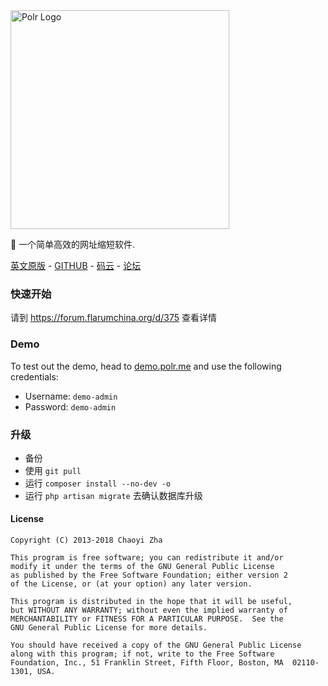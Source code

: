 <img src="https://i.imgur.com/ckI6GTu.png" width="350px" alt="Polr Logo" />


:aerial_tramway: 一个简单高效的网址缩短软件.

[英文原版](https://github.com/cydrobolt/polr) - [GITHUB](https://github.com/skywalker512/polr) - [码云](https://gitee.com/skywalker512/polr) - [论坛](https://forum.flarumchina.org/t/polr)

### 快速开始

请到 https://forum.flarumchina.org/d/375 查看详情

### Demo

To test out the demo, head to [demo.polr.me](http://demo.polr.me) and use the following credentials:

- Username: `demo-admin`
- Password: `demo-admin`

### 升级

 - 备份
 - 使用 `git pull` 
 - 运行 `composer install --no-dev -o` 
 - 运行 `php artisan migrate` 去确认数据库升级

#### License


    Copyright (C) 2013-2018 Chaoyi Zha

    This program is free software; you can redistribute it and/or
    modify it under the terms of the GNU General Public License
    as published by the Free Software Foundation; either version 2
    of the License, or (at your option) any later version.

    This program is distributed in the hope that it will be useful,
    but WITHOUT ANY WARRANTY; without even the implied warranty of
    MERCHANTABILITY or FITNESS FOR A PARTICULAR PURPOSE.  See the
    GNU General Public License for more details.

    You should have received a copy of the GNU General Public License
    along with this program; if not, write to the Free Software
    Foundation, Inc., 51 Franklin Street, Fifth Floor, Boston, MA  02110-1301, USA.
